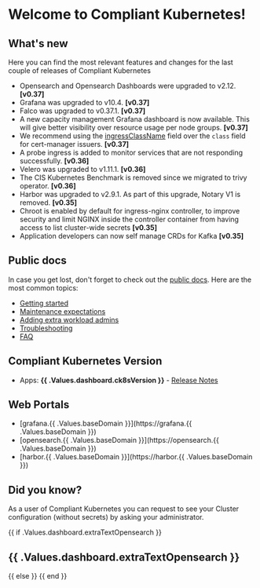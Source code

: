 # Welcome to Compliant Kubernetes!

## What's new

Here you can find the most relevant features and changes for the last couple of releases of Compliant Kubernetes

- Opensearch and Opensearch Dashboards were upgraded to v2.12. **[v0.37]**
- Grafana was upgraded to v10.4. **[v0.37]**
- Falco was upgraded to v0.37.1. **[v0.37]**
- A new capacity management Grafana dashboard is now available. This will give better visibility over resource usage per node groups. **[v0.37]**
- We recommend using the [ingressClassName](https://cert-manager.io/docs/configuration/acme/http01/#ingressclassname) field over the `class` field for cert-manager issuers. **[v0.37]**
- A probe ingress is added to monitor services that are not responding successfully. **[v0.36]**
- Velero was upgraded to v1.11.1. **[v0.36]**
- The CIS Kubernetes Benchmark is removed since we migrated to trivy operator. **[v0.36]**
- Harbor was upgraded to v2.9.1. As part of this upgrade, Notary V1 is removed. **[v0.35]**
- Chroot is enabled by default for ingress-nginx controller, to improve security and limit NGINX inside the controller container from having access to list cluster-wide secrets **[v0.35]**
- Application developers can now self manage CRDs for Kafka **[v0.35]**

## Public docs

In case you get lost, don't forget to check out the [public docs](https://elastisys.io/compliantkubernetes/). Here are the most common topics:

- [Getting started](https://elastisys.io/compliantkubernetes/user-guide/prepare/)
- [Maintenance expectations](https://elastisys.io/compliantkubernetes/user-guide/maintenance/)
- [Adding extra workload admins](https://elastisys.io/compliantkubernetes/user-guide/delegation/#kubernetes-api)
- [Troubleshooting](https://elastisys.io/compliantkubernetes/user-guide/troubleshooting/)
- [FAQ](https://elastisys.io/compliantkubernetes/user-guide/faq/)

## Compliant Kubernetes Version

- Apps: **{{ .Values.dashboard.ck8sVersion }}** - [Release Notes](https://elastisys.io/compliantkubernetes/release-notes/)

## Web Portals

- [grafana.{{ .Values.baseDomain }}](https://grafana.{{ .Values.baseDomain }})
- [opensearch.{{ .Values.baseDomain }}](https://opensearch.{{ .Values.baseDomain }})
- [harbor.{{ .Values.baseDomain }}](https://harbor.{{ .Values.baseDomain }})

## Did you know?

As a user of Compliant Kubernetes you can request to see your Cluster configuration (without secrets) by asking your administrator.

{{ if .Values.dashboard.extraTextOpensearch }}
## {{ .Values.dashboard.extraTextOpensearch }}
{{ else }}
{{ end }}

[//]: # (If you update this file, remember to also edit compliantkubernetes-apps/helmfile.d/charts/grafana-dashboards/files/welcome.md)
